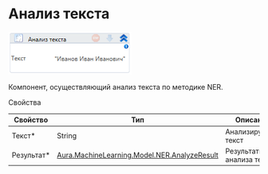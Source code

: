 # Анализ текста

![](../../../resources/activities/extra/ner/image-7.png)

Компонент, осуществляющий анализ текста по методике NER.

Свойства

| Свойство    | Тип                                                                                                  | Описание                  |
| ----------- | ---------------------------------------------------------------------------------------------------- | ------------------------- |
| Текст\*     | String                                                                                               | Анализируемый текст       |
| Результат\* | [Aura.MachineLearning.Model.NER.AnalyzeResult](../els\_machine\_learning/datatypes/analyzeresult.md) | Результаты анализа текста |
